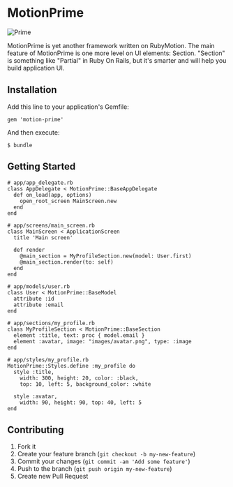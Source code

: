 # MotionPrime

![Prime](https://s3-us-west-2.amazonaws.com/webmate/assets/prime.jpg)

MotionPrime is yet another framework written on RubyMotion.
The main feature of MotionPrime is one more level on UI elements: Section.
"Section" is something like "Partial" in Ruby On Rails, but it's smarter and will help you build application UI.

## Installation

Add this line to your application's Gemfile:

    gem 'motion-prime'

And then execute:

    $ bundle

## Getting Started

    # app/app_delegate.rb
    class AppDelegate < MotionPrime::BaseAppDelegate
      def on_load(app, options)
        open_root_screen MainScreen.new
      end
    end

    # app/screens/main_screen.rb
    class MainScreen < ApplicationScreen
      title 'Main screen'

      def render
        @main_section = MyProfileSection.new(model: User.first)
        @main_section.render(to: self)
      end
    end

    # app/models/user.rb
    class User < MotionPrime::BaseModel
      attribute :id
      attribute :email
    end

    # app/sections/my_profile.rb
    class MyProfileSection < MotionPrime::BaseSection
      element :title, text: proc { model.email }
      element :avatar, image: "images/avatar.png", type: :image
    end

    # app/styles/my_profile.rb
    MotionPrime::Styles.define :my_profile do
      style :title,
        width: 300, height: 20, color: :black,
        top: 10, left: 5, background_color: :white

      style :avatar,
        width: 90, height: 90, top: 40, left: 5
    end

## Contributing

1. Fork it
2. Create your feature branch (`git checkout -b my-new-feature`)
3. Commit your changes (`git commit -am 'Add some feature'`)
4. Push to the branch (`git push origin my-new-feature`)
5. Create new Pull Request
